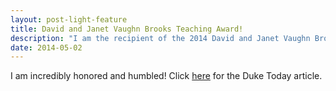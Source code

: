 ```yaml
---
layout: post-light-feature
title: David and Janet Vaughn Brooks Teaching Award!
description: "I am the recipient of the 2014 David and Janet Vaughn Brooks Award for excellence in teaching!"
date: 2014-05-02
---
```


I am incredibly honored and humbled! Click [here](http://today.duke.edu/2014/05/trinityteaching14) for the Duke Today article.